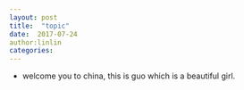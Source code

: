 ```yaml
---
layout: post
title:  "topic"
date:  2017-07-24 
author:linlin 
categories: 
---
```


* welcome you to china, this is guo which is a beautiful girl. 
